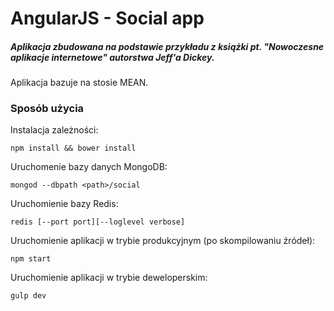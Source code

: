# AngularJS - Social app

##### Aplikacja zbudowana na podstawie przykładu z książki pt. "Nowoczesne aplikacje internetowe" autorstwa Jeff'a Dickey.

Aplikacja bazuje na stosie MEAN.

### Sposób użycia

Instalacja zależności:

    npm install && bower install

Uruchomenie bazy danych MongoDB:

    mongod --dbpath <path>/social

Uruchomienie bazy Redis:

    redis [--port port][--loglevel verbose]

Uruchomienie aplikacji w trybie produkcyjnym (po skompilowaniu źródeł):

    npm start

Uruchomienie aplikacji w trybie deweloperskim:

    gulp dev
